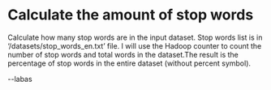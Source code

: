 # Calculate the amount of stop words

Calculate how many stop words are in the input dataset. Stop words list is in 
‘/datasets/stop_words_en.txt’ file. I will use the Hadoop counter to count the
number of stop words and total words in the dataset.The result is the percentage of stop
words in the entire dataset (without percent symbol).

--labas
